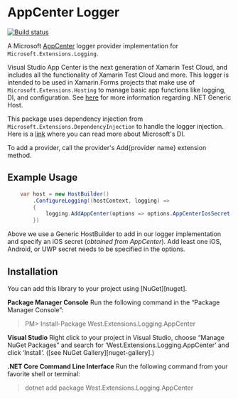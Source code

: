 # AppCenter Logger
[![Build status](https://dev.azure.com/jamiewest/AppCenterLogger/_apis/build/status/AppCenterLogger-CI)](https://dev.azure.com/jamiewest/AppCenterLogger/_build/latest?definitionId=27)

A Microsoft [AppCenter](https://appcenter.ms/) logger provider implementation for `Microsoft.Extensions.Logging`. 

Visual Studio App Center is the next generation of Xamarin Test Cloud, and includes all the functionality of Xamarin Test Cloud and more. This logger is intended to be used in Xamarin.Forms projects that make use of `Microsoft.Extensions.Hosting` to manage basic app functions like logging, DI, and configuration. See [here](https://docs.microsoft.com/en-us/aspnet/core/fundamentals/host/generic-host?view=aspnetcore-2.2) for more information regarding .NET Generic Host.

This package uses dependency injection from `Microsoft.Extensions.DependencyInjection` to handle the logger injection. Here is a [link](https://docs.microsoft.com/en-us/aspnet/core/fundamentals/dependency-injection?view=aspnetcore-2.2) where you can read more about Microsoft's DI.


To add a provider, call the provider's Add{provider name} extension method.

## Example Usage
```csharp
    var host = new HostBuilder()
        .ConfigureLogging((hostContext, logging) =>
        {
            logging.AddAppCenter(options => options.AppCenterIosSecret == "<Your AppCenter iOS Secret>");
        })
```

Above we use a Generic HostBuilder to add in our logger implementation and specify an iOS secret (*obtained from AppCenter*). Add least one iOS, Android, or UWP secret needs to be specified in the options.

## Installation

You can add this library to your project using [NuGet][nuget].

**Package Manager Console**
Run the following command in the “Package Manager Console”:

> PM> Install-Package West.Extensions.Logging.AppCenter

**Visual Studio**
Right click to your project in Visual Studio, choose “Manage NuGet Packages” and search for ‘West.Extensions.Logging.AppCenter’ and click ‘Install’.
([see NuGet Gallery][nuget-gallery].)

**.NET Core Command Line Interface**
Run the following command from your favorite shell or terminal:

> dotnet add package West.Extensions.Logging.AppCenter
